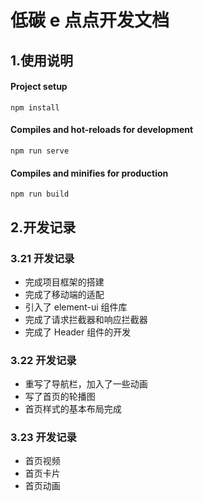 # 低碳 e 点点开发文档

## 1.使用说明

#### Project setup

```
npm install
```

#### Compiles and hot-reloads for development

```
npm run serve
```

#### Compiles and minifies for production

```
npm run build
```

## 2.开发记录

### 3.21 开发记录

- 完成项目框架的搭建
- 完成了移动端的适配
- 引入了 element-ui 组件库
- 完成了请求拦截器和响应拦截器
- 完成了 Header 组件的开发

### 3.22 开发记录

- 重写了导航栏，加入了一些动画
- 写了首页的轮播图
- 首页样式的基本布局完成

### 3.23 开发记录

- 首页视频
- 首页卡片
- 首页动画
